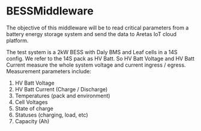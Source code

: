 # BESSMiddleware

The objective of this middleware will be to read critical parameters from a battery energy storage system and send the data to Aretas IoT cloud platform. 

The test system is a 2kW BESS with Daly BMS and Leaf cells in a 14S config. We refer to the 14S pack as HV Batt. So HV Batt Voltage and HV Batt Current measure
the whole system voltage and current ingress / egress. Measurement parameters include:

1. HV Batt Voltage
2. HV Batt Current (Charge / Discharge)
3. Temperatures (pack and environment)
4. Cell Voltages
5. State of charge
6. Statuses (charging, load, etc)
7. Capacity (Ah)
